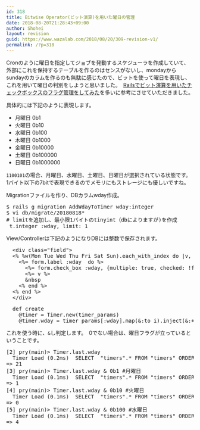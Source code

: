 ```yaml
---
id: 318
title: Bitwise Operator(ビット演算)を用いた曜日の管理
date: 2018-08-20T21:28:43+09:00
author: Shohei
layout: revision
guid: https://www.wazalab.com/2018/08/20/309-revision-v1/
permalink: /?p=318
---
```

Cronのように曜日を指定してジョブを発動するスケジューラを作成していて、外部にこれを保持するテーブルを作るのはセンスがないし、mondayからsundayのカラムを作るのも無駄に感じたので、ビットを使って曜日を表現し、これを用いて曜日の判別をしようと思いました。　[Railsでビット演算を用いたチェックボックスのフラグ管理をしてみた](https://techandlife.jp/posts/rails-chbox-flg-bit)を多いに参考にさせていただきました。

具体的には下記のように表現します。

* 月曜日 0b1
* 火曜日 0b10 
* 水曜日 0b100 
* 木曜日 0b1000 
* 金曜日 0b10000 
* 土曜日 0b100000 
* 日曜日 0b1000000 

`1100101`の場合、月曜日、水曜日、土曜日、日曜日が選択されている状態です。 1バイト以下の7bitで表現できるのでメモリにもストレージにも優しいですね。

Migrationファイルを作り、DBカラムwday作成。

<pre class="theme:monokai lang:sh decode:true " >$ rails g migration AddWdayToTimer wday:integer
$ vi db/migrate/20180818*
# limitを追加し、最小限1バイトのtinyint（dbによりますが)を作成
 t.integer :wday, limit: 1
</pre> 

View/Controllerは下記のようになりDBには整数で保存されます。

<pre class="theme:monokai lang:ruby decode:true">  &lt;div class="field"&gt;
  &lt;% %w(Mon Tue Wed Thu Fri Sat Sun).each_with_index do |v, i| %&gt;
    &lt;%= form.label :wday  do %&gt;
      &lt;%= form.check_box :wday, {multiple: true, checked: !form.object.wday.nil? &amp;&amp; (form.object.wday &amp; 2**i != 0)}, 2**i %&gt;
      &lt;%= v %&gt;
      &amp;nbsp
    &lt;% end %&gt;
  &lt;% end %&gt;
  &lt;/div&gt;</pre>


 
<pre class="theme:monokai lang:ruby decode:true " >  def create
    @timer = Timer.new(timer_params)
    @timer.wday = timer_params[:wday].map(&amp;:to_i).inject(&amp;:+)</pre> 


これを使う時に、`&`し判定します。　0でない場合は、曜日フラグが立っているということです。　
 
<pre class="theme:monokai lang:ruby decode:true " >[2] pry(main)&gt; Timer.last.wday
  Timer Load (0.2ms)  SELECT  "timers".* FROM "timers" ORDER BY "timers"."id" DESC LIMIT ?  [["LIMIT", 1]]
=&gt; 21
[3] pry(main)&gt; Timer.last.wday &amp; 0b1 #月曜日
  Timer Load (0.1ms)  SELECT  "timers".* FROM "timers" ORDER BY "timers"."id" DESC LIMIT ?  [["LIMIT", 1]]
=&gt; 1
[4] pry(main)&gt; Timer.last.wday &amp; 0b10 #火曜日
  Timer Load (0.1ms)  SELECT  "timers".* FROM "timers" ORDER BY "timers"."id" DESC LIMIT ?  [["LIMIT", 1]]
=&gt; 0
[5] pry(main)&gt; Timer.last.wday &amp; 0b100 #水曜日
  Timer Load (0.1ms)  SELECT  "timers".* FROM "timers" ORDER BY "timers"."id" DESC LIMIT ?  [["LIMIT", 1]]
=&gt; 4
</pre> 


